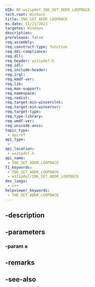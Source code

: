 ```yaml
---
UID: NF:ws2ipdef.IN6_SET_ADDR_LOOPBACK
tech.root: WinSock
title: IN6_SET_ADDR_LOOPBACK
ms.date: 11/21/2023
targetos: Windows
description: 
prerelease: false
req.assembly: 
req.construct-type: function
req.ddi-compliance: 
req.dll: 
req.header: ws2ipdef.h
req.idl: 
req.include-header: 
req.irql: 
req.kmdf-ver: 
req.lib: 
req.max-support: 
req.namespace: 
req.redist: 
req.target-min-winverclnt: 
req.target-min-winversvr: 
req.target-type: 
req.type-library: 
req.umdf-ver: 
req.unicode-ansi: 
topic_type:
 - apiref
api_type:
 - 
api_location:
 - ws2ipdef.h
api_name:
 - IN6_SET_ADDR_LOOPBACK
f1_keywords:
 - IN6_SET_ADDR_LOOPBACK
 - ws2ipdef/IN6_SET_ADDR_LOOPBACK
dev_langs:
 - c++
helpviewer_keywords:
 - IN6_SET_ADDR_LOOPBACK
---
```


## -description

## -parameters

### -param a

## -remarks

## -see-also

